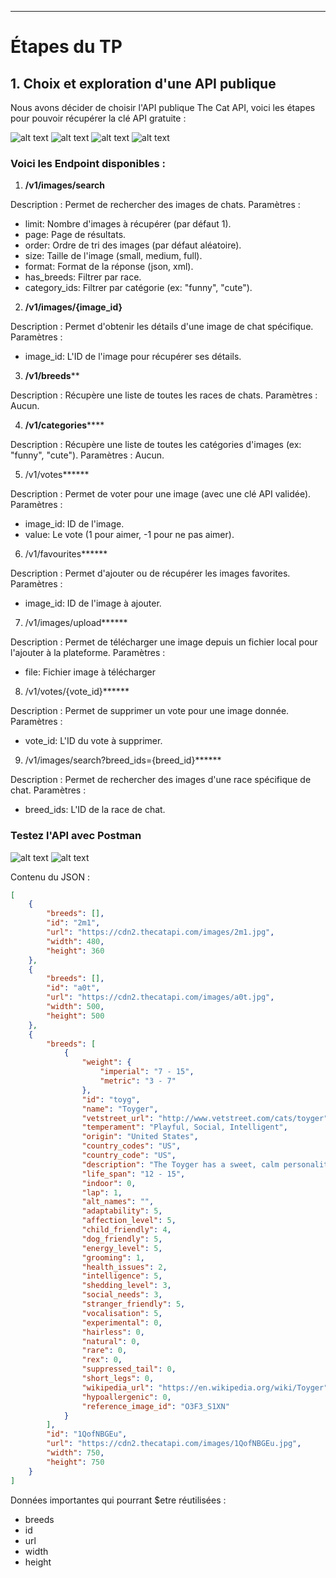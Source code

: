 * * *

# Étapes du TP

## 1. Choix et exploration d'une API publique

Nous avons décider de choisir l'API publique The Cat API, voici les étapes pour pouvoir récupérer la clé API gratuite :

![alt text](./my_api_project/images/image.png)
![alt text](./my_api_project/images/image3.png)
![alt text](./my_api_project/images/image-1.png)
![alt text](.//my_api_project/images/image4.png)

### Voici les Endpoint disponibles :

1. **/v1/images/search**

Description : Permet de rechercher des images de chats.
Paramètres :
- limit: Nombre d'images à récupérer (par défaut 1).
- page: Page de résultats.
- order: Ordre de tri des images (par défaut aléatoire).
- size: Taille de l'image (small, medium, full).
- format: Format de la réponse (json, xml).
- has_breeds: Filtrer par race.
- category_ids: Filtrer par catégorie (ex: "funny", "cute").

2. **/v1/images/{image_id}**

Description : Permet d'obtenir les détails d'une image de chat spécifique.
Paramètres :
- image_id: L'ID de l'image pour récupérer ses détails.

3. **/v1/breeds****

Description : Récupère une liste de toutes les races de chats.
Paramètres : Aucun.

4. **/v1/categories******

Description : Récupère une liste de toutes les catégories d'images (ex: "funny", "cute").
Paramètres : Aucun.

5. /v1/votes******

Description : Permet de voter pour une image (avec une clé API validée). 
Paramètres :
- image_id: ID de l'image.
- value: Le vote (1 pour aimer, -1 pour ne pas aimer).

6. /v1/favourites******

Description : Permet d'ajouter ou de récupérer les images favorites.
Paramètres :
- image_id: ID de l'image à ajouter.

7. /v1/images/upload******

Description : Permet de télécharger une image depuis un fichier local pour l'ajouter à la plateforme.
Paramètres :
- file: Fichier image à télécharger

8. /v1/votes/{vote_id}******

Description : Permet de supprimer un vote pour une image donnée.
Paramètres :
- vote_id: L'ID du vote à supprimer.

9. /v1/images/search?breed_ids={breed_id}******

Description : Permet de rechercher des images d'une race spécifique de chat.
Paramètres :
- breed_ids: L'ID de la race de chat.

### Testez l'API avec Postman

![alt text](image.png)
![alt text](image-1.png)

Contenu du JSON :
```json
[
    {
        "breeds": [],
        "id": "2m1",
        "url": "https://cdn2.thecatapi.com/images/2m1.jpg",
        "width": 480,
        "height": 360
    },
    {
        "breeds": [],
        "id": "a0t",
        "url": "https://cdn2.thecatapi.com/images/a0t.jpg",
        "width": 500,
        "height": 500
    },
    {
        "breeds": [
            {
                "weight": {
                    "imperial": "7 - 15",
                    "metric": "3 - 7"
                },
                "id": "toyg",
                "name": "Toyger",
                "vetstreet_url": "http://www.vetstreet.com/cats/toyger",
                "temperament": "Playful, Social, Intelligent",
                "origin": "United States",
                "country_codes": "US",
                "country_code": "US",
                "description": "The Toyger has a sweet, calm personality and is generally friendly. He's outgoing enough to walk on a leash, energetic enough to play fetch and other interactive games, and confident enough to get along with other cats and friendly dogs.",
                "life_span": "12 - 15",
                "indoor": 0,
                "lap": 1,
                "alt_names": "",
                "adaptability": 5,
                "affection_level": 5,
                "child_friendly": 4,
                "dog_friendly": 5,
                "energy_level": 5,
                "grooming": 1,
                "health_issues": 2,
                "intelligence": 5,
                "shedding_level": 3,
                "social_needs": 3,
                "stranger_friendly": 5,
                "vocalisation": 5,
                "experimental": 0,
                "hairless": 0,
                "natural": 0,
                "rare": 0,
                "rex": 0,
                "suppressed_tail": 0,
                "short_legs": 0,
                "wikipedia_url": "https://en.wikipedia.org/wiki/Toyger",
                "hypoallergenic": 0,
                "reference_image_id": "O3F3_S1XN"
            }
        ],
        "id": "1QofNBGEu",
        "url": "https://cdn2.thecatapi.com/images/1QofNBGEu.jpg",
        "width": 750,
        "height": 750
    }
]
```

Données importantes qui pourrant $etre réutilisées :
- breeds
- id
- url
- width
- height
